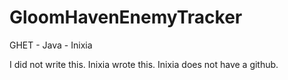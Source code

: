 # GloomHavenEnemyTracker
GHET - Java - Inixia


I did not write this. Inixia wrote this. Inixia does not have a github. 

